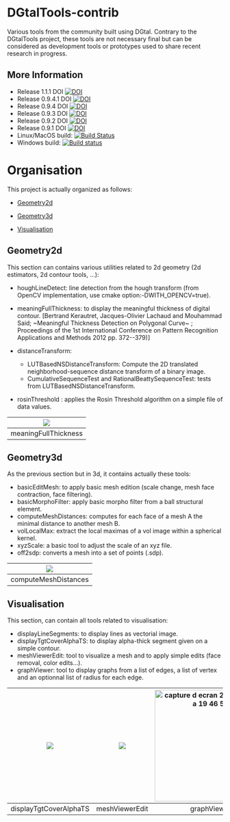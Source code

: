 DGtalTools-contrib
==================


Various tools from the community built using DGtal. Contrary to the DGtalTools project, these tools are not necessary final but can be considered as development tools or prototypes used to share recent research in progress.


More Information
----------------
* Release 1.1.1 DOI [![DOI](https://zenodo.org/badge/DOI/10.5281/zenodo.4395059.svg)](https://doi.org/10.5281/zenodo.4395059)
* Release 0.9.4.1 DOI [![DOI](https://zenodo.org/badge/DOI/10.5281/zenodo.1207828.svg)](https://doi.org/10.5281/zenodo.1207828)
* Release 0.9.4 DOI [![DOI](https://zenodo.org/badge/DOI/10.5281/zenodo.1203421.svg)](https://doi.org/10.5281/zenodo.1203421)
* Release 0.9.3 DOI [![DOI](https://zenodo.org/badge/43562168.svg)](https://zenodo.org/badge/latestdoi/43562168)
* Release 0.9.2 DOI [![DOI](https://zenodo.org/badge/4888/DGtal-team/DGtalTools-contrib.svg)](https://zenodo.org/badge/latestdoi/4888/DGtal-team/DGtalTools-contrib)
* Release 0.9.1 DOI [![DOI](https://zenodo.org/badge/doi/10.5281/zenodo.45131.svg)](http://dx.doi.org/10.5281/zenodo.45131)
* Linux/MacOS build: [![Build Status](https://api.travis-ci.org/DGtal-team/DGtalTools-contrib.svg?branch=master)](https://travis-ci.org/DGtal-team/DGtalTools-contrib)
* Windows build: [![Build status](https://ci.appveyor.com/api/projects/status/sq9w7r1xs8078g7j?svg=true)](https://ci.appveyor.com/project/kerautret/dgtaltools-contrib)

Organisation
============

This project is actually organized as follows:

 - [Geometry2d](#geometry2d)

 - [Geometry3d](#geometry3d)

 - [Visualisation](#visualisation)



Geometry2d
----------

This section can contains various utilities related to 2d geometry (2d estimators, 2d contour tools, ...):
   - houghLineDetect: line detection from the hough transform (from OpenCV implementation, use cmake option:-DWITH_OPENCV=true).
   - meaningFullThickness: to display the meaningful thickness of digital contour.
     [Bertrand Kerautret, Jacques-Olivier Lachaud and  Mouhammad Said;
      ~Meaningful Thickness Detection on Polygonal Curve~ ;
      Proceedings of the 1st International Conference on Pattern Recognition Applications and Methods
       2012 pp. 372--379)]

   - distanceTransform:

      - LUTBasedNSDistanceTransform: Compute the 2D translated
        neighborhood-sequence distance transform of a binary image.
      - CumulativeSequenceTest and RationalBeattySequenceTest: tests from
        LUTBasedNSDistanceTransform.
   - rosinThreshold : applies the Rosin Threshold algorithm on a simple file of data values.
   
| ![](https://cloud.githubusercontent.com/assets/772865/12481234/048994c0-c048-11e5-8c64-0e6baea4c62c.png)  |
| :-: |
| meaningFullThickness |




Geometry3d
----------

As the previous section but in 3d, it contains actually these tools:

   - basicEditMesh: to apply basic mesh edition (scale change, mesh face contraction, face filtering).
   - basicMorphoFilter: apply basic morpho filter from a ball structural element.
   - computeMeshDistances: computes for each face of a mesh A the minimal distance to another mesh B.
   - volLocalMax: extract the local maximas of a vol image within a spherical kernel.
   - xyzScale: a basic tool to adjust the scale of an xyz file.
   - off2sdp: converts a mesh into a set of points (.sdp).

| ![](https://cloud.githubusercontent.com/assets/772865/12481207/d20d246c-c047-11e5-8986-ae17a582c977.png)  |
| :-: |
| computeMeshDistances |



Visualisation
-------------

This section, can contain all tools related to visualisation:
   - displayLineSegments: to display lines as vectorial image.
   - displayTgtCoverAlphaTS: to display alpha-thick segment given on a simple contour.
   - meshViewerEdit: tool to visualize a mesh and to apply simple edits (face removal, color edits...).
   - graphViewer: tool to display graphs from a list of edges, a list of vertex and an optionnal list of radius for each edge.


|![](https://cloud.githubusercontent.com/assets/772865/12538777/cd8c2d28-c2e2-11e5-93ab-cb4a6cfadc8e.png)| ![](https://cloud.githubusercontent.com/assets/772865/12523276/22205f46-c156-11e5-827d-ec788baf7029.png) |<img width="260" alt="capture d ecran 2016-03-04 a 19 46 54" src="https://cloud.githubusercontent.com/assets/772865/13536787/02f16df6-e242-11e5-8541-88f8ca3f0a48.png">|
| :-: | :-: | :-: |
|displayTgtCoverAlphaTS|meshViewerEdit|graphViewer|
